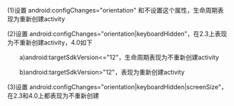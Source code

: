 (1)设置 android:configChanges="orientation" 和不设置这个属性，生命周期表现为重新创建activity

(2)设置 android:configChanges="orientation|keyboardHidden"，在2.3上表现为不重新创建activity，4.0如下

　　a)android:targetSdkVersion<="12"，生命周期表现为不重新创建activity

　　b)android:targetSdkVersion>"12"，表现为重新创建activity

(3)设置 android:configChanges="orientation|keyboardHidden|screenSize"，在2.3和4.0上都表现为不重新创建
